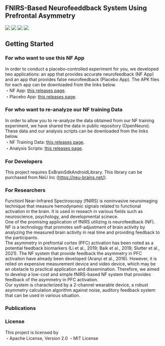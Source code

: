 ## FNIRS-Based Neurofeeddback System Using Prefrontal Asymmetry

![](https://img.shields.io/badge/License-MIT/Apache2-red) ![](https://img.shields.io/badge/AndroidStudio-green) ![](https://img.shields.io/badge/Java-blue) ![](https://img.shields.io/badge/Matlab-blue)

## Getting Started

### For who want to use this NF App
In order to conduct a placebo-controlled experiment for you, we developed two applications: an app that provides accurate neurofeedback (NF App) and an app that provides false neurofeedback (Placebo App). The APK files for each app can be downloaded from the links below. <br>
・NF App: [this releases page](). <br>
・Placebo App: [this releases page](). <br>

### For who want to re-analyze our NF training Data
In order to allow you to re-analyze the data obtained from our NF training experiment, we have shared the data in public repository (OpenNeuro). These data and our analysis scripts can be downloaded from the links below. <br>
・NF Training Data: [this releases page](). <br>
・Analysis Scripts: [this releases page](). <br>

### For Developers
This project requires ExBrainSdkAndroidLibrary. This library can be purchased from NeU Inc (https://neu-brains.net/).

### For Researchers
Functionl Near-Infrared Spectroscopy (fNIRS) is noninvasive neuroimaging technique that measure hemodynamic signals related to functional activation in the brain. It is used in reseach in various fields such as neuroscience, psychology, and developmental scinece. <br>
One of the promising application of fNIRS utilizing is neurofeedback (NF). NF is a technology that promotes self-adjustment of brain activity by analyzing the measured brain activity in real time and providing feedback to the participants. <br>
The asymmetry in prefrontal cortex (PFC) activation has been noted as a potential feedback biomarkers (Li et al., 2019; Baik et al., 2019; Slutter et al., 2021). The NF system that provide feedback the asymmetry in PFC activaiton have already been developed (Aranyi et al., 2016). However, it is relied on expensive measurement device and video device, which may be an obstacle to practical application and dissemination. Therefore, we aimed to develop a low-cost and simple fNIRS-based NF system that provides feedback of the asymmetry in PFC activation. <br>
Our system is characterized by a 2-channel wearable device, a robust asymmetry calculation algorithm against noise, auditory feedback system that can be used in various situation. <br>

### Publications


### License
This project is licensed by <br>
・Apache License, Version 2.0
・MIT License
